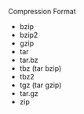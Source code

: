 Compression Format

- bzip
- bzip2
- gzip
- tar
- tar.bz
- tbz (tar bzip)
- tbz2
- tgz (tar gzip) 
- tar.gz
- zip
